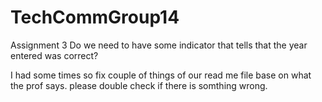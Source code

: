 # TechCommGroup14

Assignment 3
Do we need to have some indicator that tells that the year entered was correct?

I had some times so fix couple of things of our read me file base on what the prof says. please double check if there is somthing wrong.
